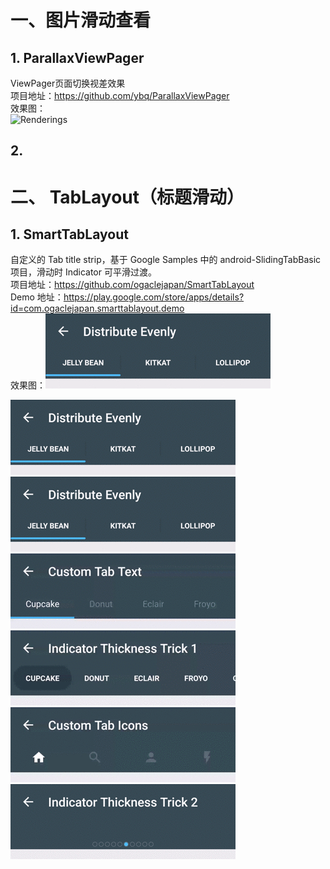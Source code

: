 
# 一、图片滑动查看
## 1. ParallaxViewPager  
ViewPager页面切换视差效果  
项目地址：https://github.com/ybq/ParallaxViewPager  
效果图：    
![Renderings](https://github.com/ybq/ParallaxViewPager/raw/master/art/screen.gif) 
## 2.

# 二、 TabLayout（标题滑动）
## 1. SmartTabLayout  
自定义的 Tab title strip，基于 Google Samples 中的 android-SlidingTabBasic 项目，滑动时 Indicator 可平滑过渡。  
项目地址：https://github.com/ogaclejapan/SmartTabLayout  
Demo 地址：https://play.google.com/store/apps/details?id=com.ogaclejapan.smarttablayout.demo  
效果图：![Renderings](https://raw.githubusercontent.com/ogaclejapan/SmartTabLayout/master/art/demo1.gif) 

![alt text](https://raw.githubusercontent.com/ogaclejapan/SmartTabLayout/master/art/demo1.gif "title1") 
![alt text](https://raw.githubusercontent.com/ogaclejapan/SmartTabLayout/master/art/demo1.gif "title2") 
![alt text](https://raw.githubusercontent.com/ogaclejapan/SmartTabLayout/master/art/demo3.gif "title3") 
![alt text](https://raw.githubusercontent.com/ogaclejapan/SmartTabLayout/master/art/demo4.gif "title4")
![alt text](https://raw.githubusercontent.com/ogaclejapan/SmartTabLayout/master/art/demo5.gif "title5") 
![alt text](https://raw.githubusercontent.com/ogaclejapan/SmartTabLayout/master/art/demo6.gif "title6")
    
